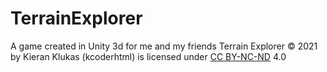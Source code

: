 # TerrainExplorer
A game created in Unity 3d for me and my friends
Terrain Explorer © 2021 by Kieran Klukas (kcoderhtml) is licensed under [CC BY-NC-ND](https://creativecommons.org/licenses/by-nc-nd/4.0/) 4.0 
